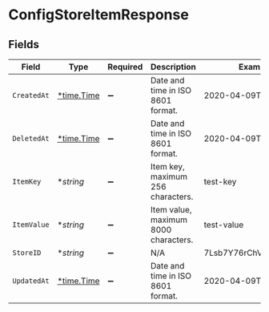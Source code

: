 # ConfigStoreItemResponse


## Fields

| Field                                      | Type                                       | Required                                   | Description                                | Example                                    |
| ------------------------------------------ | ------------------------------------------ | ------------------------------------------ | ------------------------------------------ | ------------------------------------------ |
| `CreatedAt`                                | [*time.Time](https://pkg.go.dev/time#Time) | :heavy_minus_sign:                         | Date and time in ISO 8601 format.          | 2020-04-09T18:14:30Z                       |
| `DeletedAt`                                | [*time.Time](https://pkg.go.dev/time#Time) | :heavy_minus_sign:                         | Date and time in ISO 8601 format.          | 2020-04-09T18:14:30Z                       |
| `ItemKey`                                  | **string*                                  | :heavy_minus_sign:                         | Item key, maximum 256 characters.          | test-key                                   |
| `ItemValue`                                | **string*                                  | :heavy_minus_sign:                         | Item value, maximum 8000 characters.       | test-value                                 |
| `StoreID`                                  | **string*                                  | :heavy_minus_sign:                         | N/A                                        | 7Lsb7Y76rChV9hSrv3KgFl                     |
| `UpdatedAt`                                | [*time.Time](https://pkg.go.dev/time#Time) | :heavy_minus_sign:                         | Date and time in ISO 8601 format.          | 2020-04-09T18:14:30Z                       |